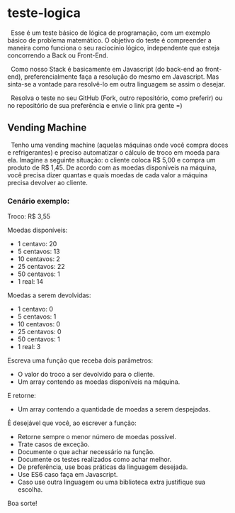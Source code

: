 # teste-logica

&nbsp;&nbsp;Esse é um teste básico de lógica de programação, com um exemplo básico de problema matemático. O objetivo do teste é compreender a maneira como funciona o seu raciocínio lógico, independente que esteja concorrendo a Back ou Front-End.
  
&nbsp;&nbsp;Como nosso Stack é basicamente em Javascript (do back-end ao front-end), preferencialmente faça a resolução do mesmo em Javascript. Mas sinta-se a vontade para resolvê-lo em outra linguagem se assim o desejar.

&nbsp;&nbsp;Resolva o teste no seu GitHub (Fork, outro repositório, como preferir) ou no repositório de sua preferência e envie o link pra gente =)
  
  ## Vending Machine

&nbsp;&nbsp;Tenho uma vending machine (aquelas máquinas onde você compra doces e refrigerantes) e preciso automatizar o cálculo de troco em moeda para ela. Imagine a seguinte situação: o cliente coloca R$ 5,00 e compra um produto de R$ 1,45. De acordo com as moedas disponíveis na máquina, você precisa dizer quantas e quais moedas de cada valor a máquina precisa devolver ao cliente.

  ### Cenário exemplo:

  Troco: R$ 3,55

  Moedas disponíveis:
  * 1 centavo: 20
  * 5 centavos: 13
  * 10 centavos: 2
  * 25 centavos: 22
  * 50 centavos: 1
  * 1 real: 14
  
  Moedas a serem devolvidas:
  * 1 centavo: 0
  * 5 centavos: 1
  * 10 centavos: 0
  * 25 centavos: 0
  * 50 centavos: 1
  * 1 real: 3
 
  Escreva uma função que receba dois parâmetros: 

  - O valor do troco a ser devolvido para o cliente.
  - Um array contendo as moedas disponíveis na máquina.

  E retorne:

  - Um array contendo a quantidade de moedas a serem despejadas.

  É desejável que você, ao escrever a função:

  - Retorne sempre o menor número de moedas possível.
  - Trate casos de exceção.
  - Documente o que achar necessário na função.
  - Documente os testes realizados como achar melhor.
  - De preferência, use boas práticas da linguagem desejada.
  - Use ES6 caso faça em Javascript.
  - Caso use outra linguagem ou uma biblioteca extra justifique sua escolha.
  
Boa sorte!
